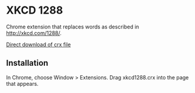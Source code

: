 XKCD 1288
=============

Chrome extension that replaces words as described in http://xkcd.com/1288/.

[Direct download of crx file](https://github.com/hank/cloud-to-butt/blob/master/CloudToButt.crx?raw=true)

Installation
------------

In Chrome, choose Window > Extensions.  Drag xkcd1288.crx into the page that appears.